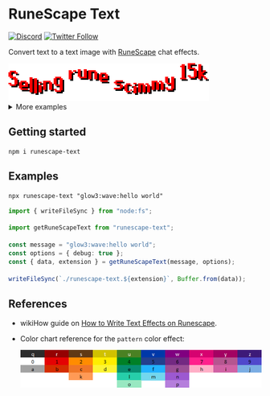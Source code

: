 # RuneScape Text

[![Discord](https://discord.com/api/guilds/258167954913361930/embed.png)](https://discord.gg/WjEFnzC) [![Twitter Follow](https://img.shields.io/twitter/follow/peterthehan.svg?style=social)](https://twitter.com/peterthehan)

Convert text to a text image with [RuneScape](https://www.runescape.com/) chat effects.

<div>
  <img
    src="https://raw.githubusercontent.com/peterthehan/runescape-text/master/assets/glow1_wave_selling_rune_scimmy_15k.gif"
    title="Selling rune scimmy 15k"
    alt="Selling rune scimmy 15k"
  />
</div>

<details>
  <summary>More examples</summary>

  <div>
    <img
      src="https://raw.githubusercontent.com/peterthehan/runescape-text/master/assets/92_is_half_of_99.png"
      title="92 is half of 99"
      alt="92 is half of 99"
    />
  </div>

  <div>
    <img
      src="https://raw.githubusercontent.com/peterthehan/runescape-text/master/assets/flash1_scroll_free_armor_trimming.gif"
      title="Free armor trimming!"
      alt="Free armor trimming!"
    />
  </div>

  <div>
    <img
      src="https://raw.githubusercontent.com/peterthehan/runescape-text/master/assets/patternkdomph_shake_fun_things_are_fun.gif"
      title="Fun things are fun."
      alt="Fun things are fun."
    />
  </div>

  <div>
    <img
      src="https://raw.githubusercontent.com/peterthehan/runescape-text/master/assets/rainbow_the_quick_brown_fox_jumps_over_the_lazy_dog.png"
      title="The quick brown fox jumps over the lazy dog"
      alt="The quick brown fox jumps over the lazy dog"
    />
  </div>

  <div>
    <img
      src="https://raw.githubusercontent.com/peterthehan/runescape-text/master/assets/flash3_slide_lorem_ipsum.gif"
      title="Lorem ipsum"
      alt="Lorem ipsum"
    />
  </div>
</details>

## Getting started

```
npm i runescape-text
```

## Examples

```
npx runescape-text "glow3:wave:hello world"
```

```ts
import { writeFileSync } from "node:fs";

import getRuneScapeText from "runescape-text";

const message = "glow3:wave:hello world";
const options = { debug: true };
const { data, extension } = getRuneScapeText(message, options);

writeFileSync(`./runescape-text.${extension}`, Buffer.from(data));
```

## References

- wikiHow guide on [How to Write Text Effects on Runescape](https://www.wikihow.com/Write-Text-Effects-on-Runescape).
- Color chart reference for the `pattern` color effect:

  <div>
    <img
      src="https://raw.githubusercontent.com/peterthehan/runescape-text/master/assets/ColourChart.png"
      title="Pattern color chart"
      alt="Pattern color chart"
    />
  </div>
